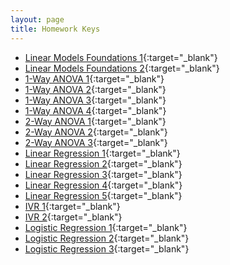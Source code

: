 ```yaml
---
layout: page
title: Homework Keys
---
```



* [Linear Models Foundations 1](LMFoundations_1_noPrint.pdf){:target="_blank"}
* [Linear Models Foundations 2](LMFoundations_2_noPrint.pdf){:target="_blank"}
* [1-Way ANOVA 1](Anova-1way_1_noPrint.pdf){:target="_blank"}
* [1-Way ANOVA 2](Anova-1way_2_noPrint.pdf){:target="_blank"}
* [1-Way ANOVA 3](Anova-1way_3_noPrint.pdf){:target="_blank"}
* [1-Way ANOVA 4](Anova-1way_4_noPrint.pdf){:target="_blank"}
* [2-Way ANOVA 1](Anova-2way_1_noPrint.pdf){:target="_blank"}
* [2-Way ANOVA 2](Anova-2way_2_noPrint.pdf){:target="_blank"}
* [2-Way ANOVA 3](Anova-2way_3_noPrint.pdf){:target="_blank"}
* [Linear Regression 1](SLRegression_1_noPrint.pdf){:target="_blank"}
* [Linear Regression 2](SLRegression_2_noPrint.pdf){:target="_blank"}
* [Linear Regression 3](SLRegression_3_noPrint.pdf){:target="_blank"}
* [Linear Regression 4](SLRegression_4_noPrint.pdf){:target="_blank"}
* [Linear Regression 5](SLRegression_5_noPrint.pdf){:target="_blank"}
* [IVR 1](IVRegression_1_noPrint.pdf){:target="_blank"}
* [IVR 2](IVRegression_2_noPrint.pdf){:target="_blank"}
* [Logistic Regression 1](LogisticRegression_1_noPrint.pdf){:target="_blank"}
* [Logistic Regression 2](LogisticRegression_2_noPrint.pdf){:target="_blank"}
* [Logistic Regression 3](LogisticRegression_3_noPrint.pdf){:target="_blank"}

<!--

-->
